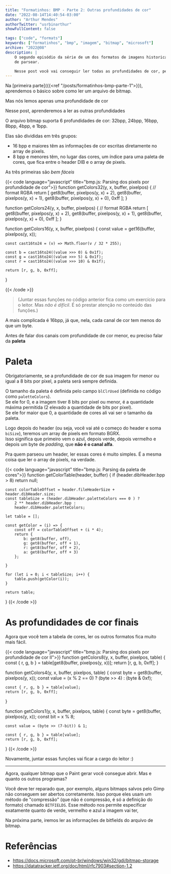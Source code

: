 ```yaml
---
title: "Formatinhos: BMP - Parte 2: Outras profundidades de cor"
date: "2022-08-14T14:40:54-03:00"
author: "Arthur Mendes"
authorTwitter: "usrbinarthur"
showFullContent: false

tags: ["code", "formats"]
keywords: ["formatinhos", "bmp", "imagem", "bitmap", "microsoft"]
archive: "2022@08"
description: |
    O segundo episódio da série de um dos formatos de imagens historicamente mais fáceis
    de parsear.

    Nesse post você vai conseguir ler todas as profundidades de cor, pelo menos do bitmap RGB.
---
```


Na [primeira parte]({{<ref "/posts/formatinhos-bmp-parte-1">}}), aprendemos o básico sobre como
ler um arquivo de bitmap.

Mas nós lemos apenas uma profundidade de cor

Nesse post, aprenderemos a ler as outras profundidades

O arquivo bitmap suporta 6 profundidades de cor: 32bpp, 24bpp, 16bpp, 8bpp, 4bpp, e 1bpp.

Elas são divididas em três grupos:
 - 16 bpp e maiores têm as informações de cor escritas diretamente no array de pixels.
 - 8 bpp e menores têm, no lugar das cores, um índice para uma paleta de cores, que fica entre
   o header DIB e o array de pixels.

As três primeiras são _bem fáceis_

{{< code language="javascript" title="bmp.js: Parsing dos pixels por profundidade de cor">}}
function getColors32(y, x, buffer, pixelpos) {
    // format RGBA
    return [
        get8(buffer, pixelpos(y, x) + 2),
        get8(buffer, pixelpos(y, x) + 1),
        get8(buffer, pixelpos(y, x) + 0),
        0xff
    ];
}

 function getColors24(y, x, buffer, pixelpos) {
    // format RGBA
    return [
        get8(buffer, pixelpos(y, x) + 2),
        get8(buffer, pixelpos(y, x) + 1),
        get8(buffer, pixelpos(y, x) + 0),
        0xff
    ];
}

function getColors16(y, x, buffer, pixelpos) {
    const value = get16(buffer, pixelpos(y, x));

    const cast16to24 = (v) => Math.floor(v / 32 * 255);

    const b = cast16to24((value >>> 0) & 0x1f);
    const g = cast16to24((value >>> 5) & 0x1f);
    const r = cast16to24((value >>> 10) & 0x1f);

    return [r, g, b, 0xff];
}

{{< /code >}}

> (Juntar essas funções no código anterior fica como um exercício para o leitor. Mas _não é difícil_.
> É só prestar atenção no conteúdo das funções.)

A mais complicada é 16bpp, já que, nela, cada canal de cor tem menos do que um byte.

Antes de falar dos canais com profundidade de cor menor, eu preciso falar da **paleta**

# Paleta

Obrigatoriamente, se a profundidade de cor de sua imagem for menor ou igual a 8 bits por pixel, a
paleta será sempre definida.

O tamanho da paleta é definida pelo campo `blClrUsed` (definida no código como `paletteColors`).\
Se ele for 0, e a imagem tiver 8 bits por pixel ou menor, é a quantidade máxima permitida (2 
elevado a quantidade de bits por pixel).\
Se ele for maior que 0, a quantidade de cores ali vai ser o tamanho da paleta.

Logo depois do header (ou seja, você vai até o começo do header e soma `biSize`), teremos um array
de pixels em formato BGRX.  \
Isso significa que primeiro vem o azul, depois verde, depois vermelho e depois um byte de _padding_,
que **não é o canal alfa**.

Pra quem parseou um header, ler essas cores é muito simples. É a mesma coisa que ler o array de 
pixels, na verdade.

{{< code language="javascript" title="bmp.js: Parsing da paleta de cores">}}
function getColorTable(header, buffer) {
    if (header.dibHeader.bpp > 8)
        return null;

    const colorTableOffset = header.fileHeaderSize + header.dibHeader.size;
    const tableSize = (header.dibHeader.paletteColors === 0 ) ? 
        2 ** header.dibHeader.bpp :
        header.dibHeader.paletteColors;

    let table = [];

    const getColor = (i) => {
        const off = colorTableOffset + (i * 4);
        return {
            b: get8(buffer, off),
            g: get8(buffer, off + 1),
            r: get8(buffer, off + 2),
            a: get8(buffer, off + 3)
        };

    }

    for (let i = 0; i < tableSize; i++) {
        table.push(getColor(i));
    }

    return table;
}
{{< /code >}}

# As profundidades de cor finais

Agora que você tem a tabela de cores, ler os outros formatos fica muito mais fácil.

{{< code language="javascript" title="bmp.js: Parsing dos pixels por profundidade de cor II">}}
function getColors8(y, x, buffer, pixelpos, table) {
    const { r, g, b } = table[get8(buffer, pixelpos(y, x))];
    return [r, g, b, 0xff];
}


function getColors4(y, x, buffer, pixelpos, table) {
    const byte = get8(buffer, pixelpos(y, x));
    const value = (x % 2 == 0) ? (byte >> 4) : (byte & 0xf);

    const { r, g, b } = table[value];
    return [r, g, b, 0xff];
}

function getColors1(y, x, buffer, pixelpos, table) {
    const byte = get8(buffer, pixelpos(y, x));
    const bit = x % 8;

    const value = (byte >> (7-bit)) & 1;

    const { r, g, b } = table[value];
    return [r, g, b, 0xff];
}
{{< /code >}}

Novamente, juntar essas funções vai ficar a cargo do leitor :)

-------

Agora, qualquer bitmap que o Paint gerar você consegue abrir. Mas e quanto os outros programas?

Você deve ter reparado que, por exemplo, alguns bitmaps salvos pelo Gimp não conseguem ser abertos
corretamente. Isso porque eles usam um método de "compressão" (que não é compressão, é só a 
definição do formato) chamado `BITFIELDS`. Esse método nos permite especificar exatamente quanto de
verde, vermelho e azul a imagem vai ter,

Na próxima parte, iremos ler as informações de bitfields do arquivo de bitmap.


# Referências
 - https://docs.microsoft.com/pt-br/windows/win32/gdi/bitmap-storage
 - https://datatracker.ietf.org/doc/html/rfc7903#section-1.2